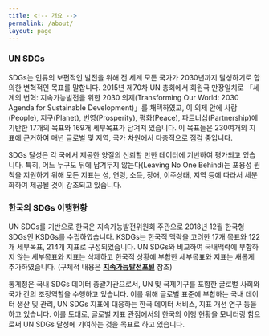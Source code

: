 ```yaml
---
title: <!-- 개요 -->
permalink: /about/
layout: page
---
```


### UN SDGs

SDGs는 인류의 보편적인 발전을 위해 전 세계 모든 국가가 2030년까지 달성하기로 합의한 변혁적인 목표를 말합니다. 2015년 제70차 UN 총회에서 회원국 만장일치로 「세계의 변혁: 지속가능발전을 위한 2030 의제(Transforming Our World: 2030 Agenda for Sustainable Development)」를 채택하였고, 이 의제 안에 사람(People), 지구(Planet), 번영(Prosperity), 평화(Peace), 파트너십(Partnership)에 기반한 17개의 목표와 169개 세부목표가 담겨져 있습니다. 이 목표들은 230여개의 지표에 근거하여 매년 글로벌 및 지역, 국가 차원에서 다층적으로 점검 중입니다. 

SDGs 달성은 각 국에서 제공한 양질의 신뢰할 만한 데이터에 기반하여 평가되고 있습니다. 특히, 어느 누구도 뒤에 남겨두지 않는다(Leaving No One Behind)는 포용성 원칙을 지원하기 위해 모든 지표는 성, 연령, 소득, 장애, 이주상태, 지역 등에 따라서 세분화하여 제공될 것이 강조되고 있습니다. 


### 한국의 SDGs 이행현황 

UN SDGs를 기반으로 한국은 지속가능발전위원회 주관으로 2018년 12월 한국형 SDGs인 KSDGs를 수립하였습니다. KSDGs는 한국적 맥락을 고려한 17개 목표와 122개 세부목표, 214개 지표로 구성되었습니다. UN SDGs와 비교하여 국내맥락에 부합하지 않는 세부목표와 지표는 삭제하고 한국적 상황에 부합한 세부목표와 지표는 새롭게 추가하였습니다. (구체적 내용은 **[지속가능발전포털](http://ncsd.go.kr/)** 참조) 

통계청은 국내 SDGs 데이터 총괄기관으로서, UN 및 국제기구를 포함한 글로벌 사회와 국가 간의 조정역할을 수행하고 있습니다. 이를 위해 글로벌 표준에 부합하는 국내 데이터 생산 및 관리, UN SDGs 지표에 대응하는 한국 데이터 서비스, 지표 개선 연구 등을 하고 있습니다. 이를 토대로, 글로벌 지표 관점에서의 한국의 이행 현황을 모니터링 함으로써 UN SDGs 달성에 기여하는 것을 목표로 하고 있습니다. 



<!--
<script src="https://code.jquery.com/jquery-3.2.1.min.js"></script>
-->

<!--
<script>
  $( document ).ready( function() {
     alert("test");
  } );
</script>
-->


<!--
<img style="height: 100%; width: 500px;" src="https://imgnews.pstatic.net/image/005/2020/03/30/611211110014421236_1_20200330115303611.jpg" alt="My Image">
-->


<!--
<object id="link1" type="text/html" width="80%" height="500px" data="https://blog.naver.com/offerkiss/221845623886"> 
</object>
-->

<!--
<object id="link2" type="text/html" width="500px" height="500px" data="//www.youtube.com/embed/GJZXJaZx0WQ"> 
</object>
-->

